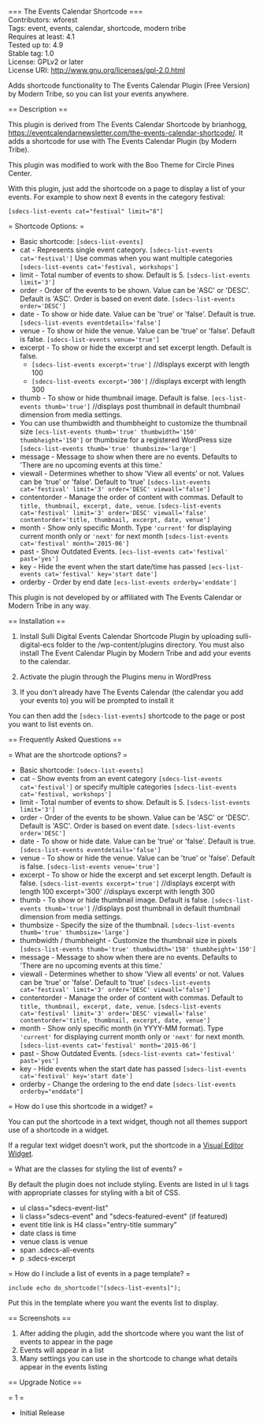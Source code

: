 === The Events Calendar Shortcode ===   
Contributors: wforest   
Tags: event, events, calendar, shortcode, modern tribe   
Requires at least: 4.1   
Tested up to: 4.9   
Stable tag: 1.0   
License: GPLv2 or later   
License URI: http://www.gnu.org/licenses/gpl-2.0.html

Adds shortcode functionality to The Events Calendar Plugin (Free Version) by Modern Tribe, so you can list your events anywhere.

== Description ==

This plugin is derived from The Events Calendar Shortcode by brianhogg, https://eventcalendarnewsletter.com/the-events-calendar-shortcode/. It adds a shortcode for use with The Events Calendar Plugin (by Modern Tribe).

This plugin was modified to work with the Boo Theme for Circle Pines Center. 

With this plugin, just add the shortcode on a page to display a list of your events. For example to show next 8 events in the category festival:

`[sdecs-list-events cat="festival" limit="8"]`

= Shortcode Options: =
* Basic shortcode: `[sdecs-list-events]`
* cat - Represents single event category. `[sdecs-list-events cat='festival']`  Use commas when you want multiple categories `[sdecs-list-events cat='festival, workshops']`
* limit - Total number of events to show. Default is 5. `[sdecs-list-events limit='3']`
* order - Order of the events to be shown. Value can be 'ASC' or 'DESC'. Default is 'ASC'. Order is based on event date. `[sdecs-list-events order='DESC']`
* date - To show or hide date. Value can be 'true' or 'false'. Default is true. `[sdecs-list-events eventdetails='false']`
* venue - To show or hide the venue. Value can be 'true' or 'false'. Default is false. `[sdecs-list-events venue='true']`
* excerpt - To show or hide the excerpt and set excerpt length. Default is false. 
  * `[sdecs-list-events excerpt='true']` //displays excerpt with length 100
  * `[sdecs-list-events excerpt='300']` //displays excerpt with length 300
* thumb - To show or hide thumbnail image. Default is false. `[ecs-list-events thumb='true']` //displays post thumbnail in default thumbnail dimension from media settings.
* You can use thumbwidth and thumbheight to customize the thumbnail size `[ecs-list-events thumb='true' thumbwidth='150' thumbheight='150']` or thumbsize for a registered WordPress size `[sdecs-list-events thumb='true' thumbsize='large']`
* message - Message to show when there are no events. Defaults to 'There are no upcoming events at this time.'
* viewall - Determines whether to show 'View all events' or not. Values can be 'true' or 'false'. Default to 'true' `[sdecs-list-events cat='festival' limit='3' order='DESC' viewall='false']`
* contentorder - Manage the order of content with commas. Default to `title, thumbnail, excerpt, date, venue`. `[sdecs-list-events cat='festival' limit='3' order='DESC' viewall='false' contentorder='title, thumbnail, excerpt, date, venue']`
* month - Show only specific Month. Type `'current'` for displaying current month only or `'next'` for next month `[sdecs-list-events cat='festival' month='2015-06']`
* past - Show Outdated Events. `[ecs-list-events cat='festival' past='yes']`
* key - Hide the event when the start date/time has passed `[ecs-list-events cat='festival' key='start date']`
* orderby - Order by end date `[ecs-list-events orderby='enddate']`


This plugin is not developed by or affiliated with The Events Calendar or Modern Tribe in any way.

== Installation ==

1. Install Sulli Digital Events Calendar Shortcode Plugin by uploading sulli-digital-ecs folder to the /wp-content/plugins directory. You must also install The Event Calendar Plugin by Modern Tribe and add your events to the calendar.

2. Activate the plugin through the Plugins menu in WordPress

3. If you don't already have The Events Calendar (the calendar you add your events to) you will be prompted to install it

You can then add the `[sdecs-list-events]` shortcode to the page or post you want to list events on.


== Frequently Asked Questions ==

= What are the shortcode options? =

* Basic shortcode: `[sdecs-list-events]`
* cat - Show events from an event category `[sdecs-list-events cat='festival']` or specify multiple categories `[sdecs-list-events cat='festival, workshops']`
* limit - Total number of events to show. Default is 5. `[sdecs-list-events limit='3']`
* order - Order of the events to be shown. Value can be 'ASC' or 'DESC'. Default is 'ASC'. Order is based on event date. `[sdecs-list-events order='DESC']`
* date - To show or hide date. Value can be 'true' or 'false'. Default is true. `[sdecs-list-events eventdetails='false']`
* venue - To show or hide the venue. Value can be 'true' or 'false'. Default is false. `[sdecs-list-events venue='true']`
* excerpt - To show or hide the excerpt and set excerpt length. Default is false. `[sdecs-list-events excerpt='true']` //displays excerpt with length 100
 excerpt='300' //displays excerpt with length 300
* thumb - To show or hide thumbnail image. Default is false. `[sdecs-list-events thumb='true']` //displays post thumbnail in default thumbnail dimension from media settings.
* thumbsize - Specify the size of the thumbnail. `[sdecs-list-events thumb='true' thumbsize='large']`
* thumbwidth / thumbheight - Customize the thumbnail size in pixels `[sdecs-list-events thumb='true' thumbwidth='150' thumbheight='150']`
* message - Message to show when there are no events. Defaults to 'There are no upcoming events at this time.'
* viewall - Determines whether to show 'View all events' or not. Values can be 'true' or 'false'. Default to 'true' `[sdecs-list-events cat='festival' limit='3' order='DESC' viewall='false']`
* contentorder - Manage the order of content with commas. Default to `title, thumbnail, excerpt, date, venue`. `[sdecs-list-events cat='festival' limit='3' order='DESC' viewall='false' contentorder='title, thumbnail, excerpt, date, venue']`
* month - Show only specific month (in YYYY-MM format). Type `'current'` for displaying current month only or `'next'` for next month. `[sdecs-list-events cat='festival' month='2015-06']`
* past - Show Outdated Events. `[sdecs-list-events cat='festival' past='yes']`
* key - Hide events when the start date has passed `[sdecs-list-events cat='festival' key='start date']`
* orderby - Change the ordering to the end date `[sdecs-list-events orderby="enddate"]`

= How do I use this shortcode in a widget? =

You can put the shortcode in a text widget, though not all themes support use of a shortcode in a widget.

If a regular text widget doesn't work, put the shortcode in a <a href="https://wordpress.org/plugins/black-studio-tinymce-widget/">Visual Editor Widget</a>.

= What are the classes for styling the list of events? =

By default the plugin does not include styling. Events are listed in ul li tags with appropriate classes for styling with a bit of CSS.

* ul class="sdecs-event-list"
* li class="sdecs-event" and "sdecs-featured-event" (if featured)
* event title link is H4 class="entry-title summary"
* date class is time
* venue class is venue
* span .sdecs-all-events
* p .sdecs-excerpt

= How do I include a list of events in a page template? =

`include echo do_shortcode("[sdecs-list-events]");`

Put this in the template where you want the events list to display.

== Screenshots ==

1. After adding the plugin, add the shortcode where you want the list of events to appear in the page
2. Events will appear in a list
3. Many settings you can use in the shortcode to change what details appear in the events listing

== Upgrade Notice ==

= 1 =
* Initial Release
